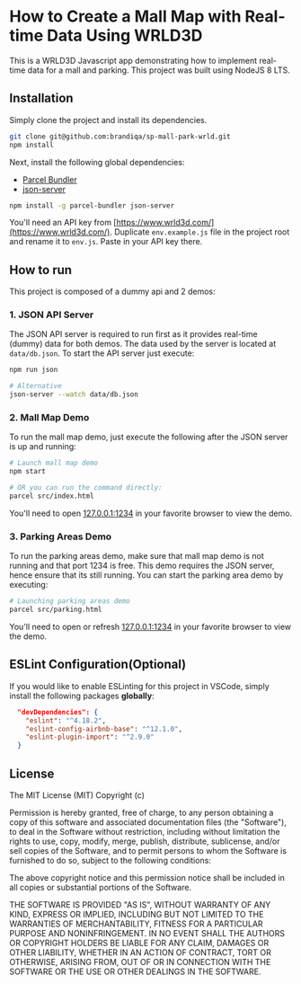 # How to Create a Mall Map with Real-time Data Using WRLD3D

This is a WRLD3D Javascript app demonstrating how to implement real-time data for a mall and parking. This project was built using NodeJS 8 LTS.

## Installation

Simply clone the project and install its dependencies.

```bash
git clone git@github.com:brandiqa/sp-mall-park-wrld.git
npm install
```

Next, install the following global dependencies:

- [Parcel Bundler](https://parceljs.org)
- [json-server](https://github.com/typicode/json-server)

```bash
npm install -g parcel-bundler json-server
```

You'll need an API key from [https://www.wrld3d.com/](https://www.wrld3d.com/). Duplicate `env.example.js` file in the project root and rename it to `env.js`. Paste in your API key there.

## How to run

This project is composed of a dummy api and 2 demos:

### 1. JSON API Server

The JSON API server is required to run first as it provides real-time (dummy) data for both demos. The data used by the server is located at `data/db.json`. To start the API server just execute:

```bash
npm run json

# Alternative
json-server --watch data/db.json
```

### 2. Mall Map Demo

To run the mall map demo, just execute the following after the JSON server is up and running:

```bash
# Launch mall map demo
npm start

# OR you can run the command directly:
parcel src/index.html
```

You'll need to open [127.0.0.1:1234](127.0.0.1:1234) in your favorite browser to view the demo.

### 3. Parking Areas Demo

To run the parking areas demo, make sure that mall map demo is not running and that port 1234 is free. This demo requires the JSON server, hence ensure that its still running. You can start the parking area demo by executing:

```bash
# Launching parking areas demo
parcel src/parking.html
```

You'll need to open or refresh [127.0.0.1:1234](127.0.0.1:1234) in your favorite browser to view the demo.

## ESLint Configuration(Optional)

If you would like to enable ESLinting for this project in VSCode, simply install the following packages **globally**:

```json
  "devDependencies": {
    "eslint": "^4.18.2",
    "eslint-config-airbnb-base": "^12.1.0",
    "eslint-plugin-import": "^2.9.0"
  }
```

## License

The MIT License (MIT) Copyright (c)

Permission is hereby granted, free of charge, to any person obtaining a copy of this software and associated documentation files (the "Software"), to deal in the Software without restriction, including without limitation the rights to use, copy, modify, merge, publish, distribute, sublicense, and/or sell copies of the Software, and to permit persons to whom the Software is furnished to do so, subject to the following conditions:

The above copyright notice and this permission notice shall be included in all copies or substantial portions of the Software.

THE SOFTWARE IS PROVIDED "AS IS", WITHOUT WARRANTY OF ANY KIND, EXPRESS OR IMPLIED, INCLUDING BUT NOT LIMITED TO THE WARRANTIES OF MERCHANTABILITY, FITNESS FOR A PARTICULAR PURPOSE AND NONINFRINGEMENT. IN NO EVENT SHALL THE AUTHORS OR COPYRIGHT HOLDERS BE LIABLE FOR ANY CLAIM, DAMAGES OR OTHER LIABILITY, WHETHER IN AN ACTION OF CONTRACT, TORT OR OTHERWISE, ARISING FROM, OUT OF OR IN CONNECTION WITH THE SOFTWARE OR THE USE OR OTHER DEALINGS IN THE SOFTWARE.